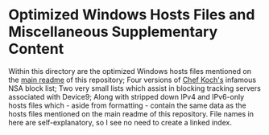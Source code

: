# Optimized Windows Hosts Files and Miscellaneous Supplementary Content
Within this directory are the optimized Windows hosts files mentioned on the [main readme](https://github.com/bongochong/CombinedPrivacyBlockLists/blob/master/README.md) of this repository; Four versions of [Chef Koch's](https://github.com/CHEF-KOCH) infamous NSA block list; Two very small lists which assist in blocking tracking servers associated with Device9; Along with stripped down IPv4 and IPv6-only hosts files which - aside from formatting - contain the same data as the hosts files mentioned on the main readme of this repository. File names in here are self-explanatory, so I see no need to create a linked index.
